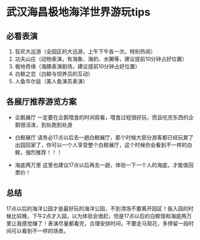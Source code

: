 # 武汉海昌极地海洋世界游玩tips


## 必看表演 
1. 狂欢大巡游（全园区的大迅游，上午下午各一次，特别热闹） 
2. 功夫山庄（动物表演，有海象、海豹、水獭等，建议提前10分钟占好位置）  
3. 极地奇缘（海豚表演剧场，建议提前10分钟占好位置） 
4. 白鲸之恋（白鲸与饲养员的互动）
5. 人鱼华尔兹（美人鱼演员表演）

## 各展厅推荐游览方案
* 企鹅展厅 
一定要在企鹅喂食的时间观看，喂食过程很好玩，而且吃完东西的企鹅很活泼，到处跑到处游

* 白鲸展厅
请务必17点以后去一趟白鲸展厅，那个时候大部分游客都已经玩累了出园回家了，你可以一个人享受整个白鲸展厅，这个时候你会看到不一样的白鲸，强烈推荐！！！  

* 海底两万里
这里也建议17点以后再去一趟，体验一下一个人的海底，才能值回票价！

## 总结
17点以后的海洋公园才是最好玩的海洋公园，不到清场不要离开园区！我入园的时候比较晚，下午2点才入园，以为体验会很赶，但是17点以后的白鲸馆和海底两万里让我感觉赚了！表演尽量都看完，合理安排时间，不要走马观花，多停留一段时间可以看到不一样的场景。
